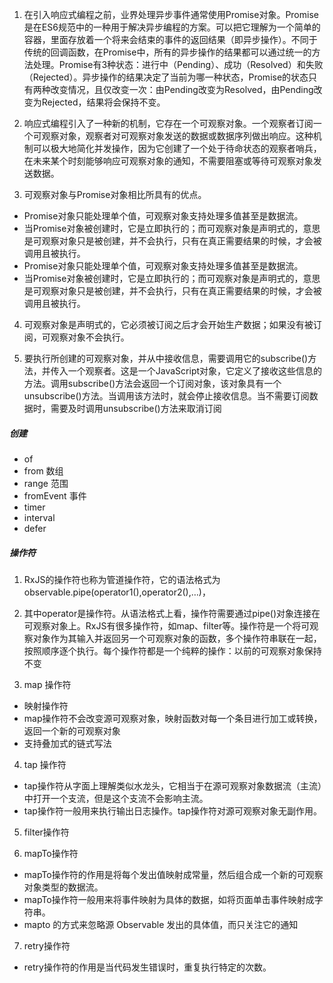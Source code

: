 
1. 在引入响应式编程之前，业界处理异步事件通常使用Promise对象。Promise是在ES6规范中的一种用于解决异步编程的方案。可以把它理解为一个简单的容器，里面存放着一个将来会结束的事件的返回结果（即异步操作）。不同于传统的回调函数，在Promise中，所有的异步操作的结果都可以通过统一的方法处理。Promise有3种状态：进行中（Pending）、成功（Resolved）和失败（Rejected）。异步操作的结果决定了当前为哪一种状态，Promise的状态只有两种改变情况，且仅改变一次：由Pending改变为Resolved，由Pending改变为Rejected，结果将会保持不变。

2. 响应式编程引入了一种新的机制，它存在一个可观察对象。一个观察者订阅一个可观察对象，观察者对可观察对象发送的数据或数据序列做出响应。这种机制可以极大地简化并发操作，因为它创建了一个处于待命状态的观察者哨兵，在未来某个时刻能够响应可观察对象的通知，不需要阻塞或等待可观察对象发送数据。

3. 可观察对象与Promise对象相比所具有的优点。
- Promise对象只能处理单个值，可观察对象支持处理多值甚至是数据流。
- 当Promise对象被创建时，它是立即执行的；而可观察对象是声明式的，意思是可观察对象只是被创建，并不会执行，只有在真正需要结果的时候，才会被调用且被执行。
- Promise对象只能处理单个值，可观察对象支持处理多值甚至是数据流。
- 当Promise对象被创建时，它是立即执行的；而可观察对象是声明式的，意思是可观察对象只是被创建，并不会执行，只有在真正需要结果的时候，才会被调用且被执行。

4. 可观察对象是声明式的，它必须被订阅之后才会开始生产数据；如果没有被订阅，可观察对象不会执行。 

5. 要执行所创建的可观察对象，并从中接收信息，需要调用它的subscribe()方法，并传入一个观察者。这是一个JavaScript对象，它定义了接收这些信息的方法。调用subscribe()方法会返回一个订阅对象，该对象具有一个unsubscribe()方法。当调用该方法时，就会停止接收信息。当不需要订阅数据时，需要及时调用unsubscribe()方法来取消订阅

##### 创建
- of
- from 数组
- range 范围
- fromEvent 事件 
- timer 
- interval
- defer 

##### 操作符
1. RxJS的操作符也称为管道操作符，它的语法格式为observable.pipe(operator1(),operator2(),…)，
2. 其中operator是操作符。从语法格式上看，操作符需要通过pipe()对象连接在可观察对象上。RxJS有很多操作符，如map、filter等。操作符是一个将可观察对象作为其输入并返回另一个可观察对象的函数，多个操作符串联在一起，按照顺序逐个执行。每个操作符都是一个纯粹的操作：以前的可观察对象保持不变

3. map 操作符
- 映射操作符 
- map操作符不会改变源可观察对象，映射函数对每一个条目进行加工或转换，返回一个新的可观察对象
- 支持叠加式的链式写法

4. tap 操作符
- tap操作符从字面上理解类似水龙头，它相当于在源可观察对象数据流（主流）中打开一个支流，但是这个支流不会影响主流。
- tap操作符一般用来执行输出日志操作。tap操作符对源可观察对象无副作用。

5. filter操作符

6. mapTo操作符
- mapTo操作符的作用是将每个发出值映射成常量，然后组合成一个新的可观察对象类型的数据流。
- mapTo操作符一般用来将事件映射为具体的数据，如将页面单击事件映射成字符串。
-  mapto 的方式来忽略源 Observable 发出的具体值，而只关注它的通知

7. retry操作符
- retry操作符的作用是当代码发生错误时，重复执行特定的次数。

